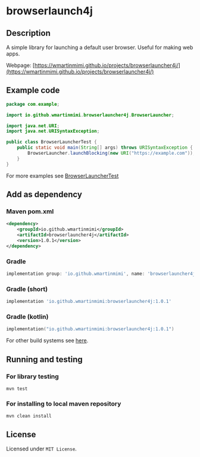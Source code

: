 # browserlaunch4j

## Description

A simple library for launching a default user browser.
Useful for making web apps.

Webpage: [https://wmartinmimi.github.io/projects/browserlauncher4j/](https://wmartinmimi.github.io/projects/browserlauncher4j/)

## Example code

```java
package com.example;

import io.github.wmartinmimi.browserlauncher4j.BrowserLauncher;

import java.net.URI;
import java.net.URISyntaxException;

public class BrowserLauncherTest {
    public static void main(String[] args) throws URISyntaxException {
        BrowserLauncher.launchBlocking(new URI("https://example.com"));
    }
}
```

For more examples see [BrowserLauncherTest](src/test/java/io/wmartinmimi/github/browserlauncher4j/test/BrowserLauncherTest.java)

## Add as dependency

### Maven pom.xml

```xml
<dependency>
    <groupId>io.github.wmartinmimi</groupId>
    <artifactId>browserlauncher4j</artifactId>
    <version>1.0.1</version>
</dependency>
```

### Gradle

```groovy
implementation group: 'io.github.wmartinmimi', name: 'browserlauncher4j', version: '1.0.1'
```

### Gradle (short)

```groovy
implementation 'io.github.wmartinmimi:browserlauncher4j:1.0.1'
```

### Gradle (kotlin)

```kotlin
implementation("io.github.wmartinmimi:browserlauncher4j:1.0.1")
```

For other build systems see [here](https://central.sonatype.com/artifact/io.github.wmartinmimi/browserlauncher4j/1.0.0).

## Running and testing

### For library testing

```shell
mvn test
```

### For installing to local maven repository

```shell
mvn clean install
```

## License

Licensed under ```MIT License```.